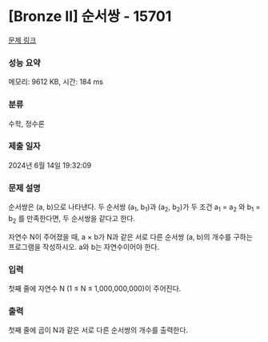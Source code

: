 # [Bronze II] 순서쌍 - 15701 

[문제 링크](https://www.acmicpc.net/problem/15701) 

### 성능 요약

메모리: 9612 KB, 시간: 184 ms

### 분류

수학, 정수론

### 제출 일자

2024년 6월 14일 19:32:09

### 문제 설명

<p>순서쌍은 (a, b)으로 나타낸다. 두 순서쌍 (a<sub>1</sub>, b<sub>1</sub>)과 (a<sub>2</sub>, b<sub>2</sub>)가 두 조건 a<sub>1</sub> = a<sub>2</sub> 와 b<sub>1</sub> = b<sub>2</sub> 를 만족한다면, 두 순서쌍을 같다고 한다.</p>

<p>자연수 N이 주어졌을 때, a × b가 N과 같은 서로 다른 순서쌍 (a, b)의 개수를 구하는 프로그램을 작성하시오. a와 b는 자연수이어야 한다.</p>

### 입력 

 <p>첫째 줄에 자연수 N (1 ≤ N ≤ 1,000,000,000)이 주어진다.</p>

### 출력 

 <p>첫째 줄에 곱이 N과 같은 서로 다른 순서쌍의 개수를 출력한다.</p>

